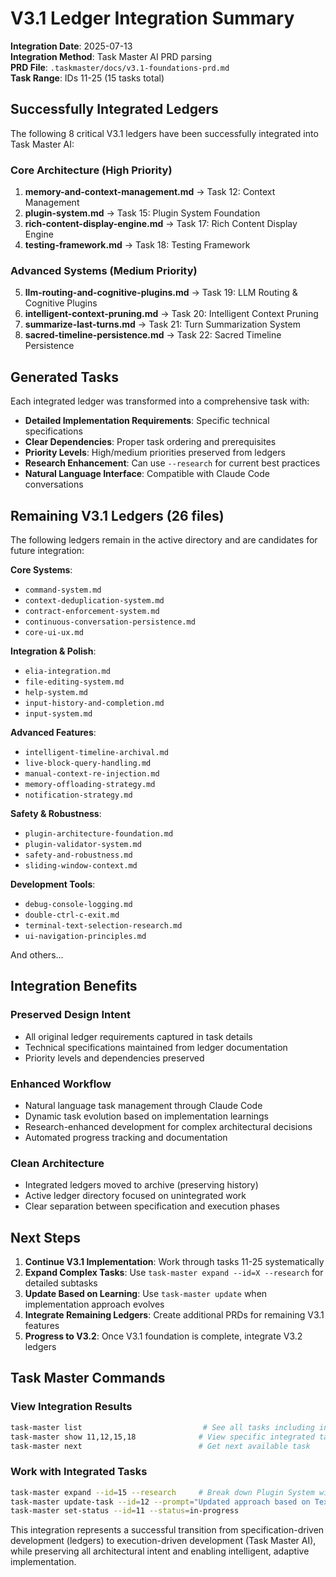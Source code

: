 # V3.1 Ledger Integration Summary

**Integration Date**: 2025-07-13  
**Integration Method**: Task Master AI PRD parsing  
**PRD File**: `.taskmaster/docs/v3.1-foundations-prd.md`  
**Task Range**: IDs 11-25 (15 tasks total)

## Successfully Integrated Ledgers

The following 8 critical V3.1 ledgers have been successfully integrated into Task Master AI:

### Core Architecture (High Priority)
1. **memory-and-context-management.md** → Task 12: Context Management
2. **plugin-system.md** → Task 15: Plugin System Foundation  
3. **rich-content-display-engine.md** → Task 17: Rich Content Display Engine
4. **testing-framework.md** → Task 18: Testing Framework

### Advanced Systems (Medium Priority)
5. **llm-routing-and-cognitive-plugins.md** → Task 19: LLM Routing & Cognitive Plugins
6. **intelligent-context-pruning.md** → Task 20: Intelligent Context Pruning
7. **summarize-last-turns.md** → Task 21: Turn Summarization System
8. **sacred-timeline-persistence.md** → Task 22: Sacred Timeline Persistence

## Generated Tasks

Each integrated ledger was transformed into a comprehensive task with:
- **Detailed Implementation Requirements**: Specific technical specifications
- **Clear Dependencies**: Proper task ordering and prerequisites  
- **Priority Levels**: High/medium priorities preserved from ledgers
- **Research Enhancement**: Can use `--research` for current best practices
- **Natural Language Interface**: Compatible with Claude Code conversations

## Remaining V3.1 Ledgers (26 files)

The following ledgers remain in the active directory and are candidates for future integration:

**Core Systems**: 
- `command-system.md`
- `context-deduplication-system.md` 
- `contract-enforcement-system.md`
- `continuous-conversation-persistence.md`
- `core-ui-ux.md`

**Integration & Polish**:
- `elia-integration.md`
- `file-editing-system.md`
- `help-system.md`
- `input-history-and-completion.md`
- `input-system.md`

**Advanced Features**:
- `intelligent-timeline-archival.md`
- `live-block-query-handling.md`
- `manual-context-re-injection.md`
- `memory-offloading-strategy.md`
- `notification-strategy.md`

**Safety & Robustness**:
- `plugin-architecture-foundation.md`
- `plugin-validator-system.md`
- `safety-and-robustness.md`
- `sliding-window-context.md`

**Development Tools**:
- `debug-console-logging.md`
- `double-ctrl-c-exit.md`
- `terminal-text-selection-research.md`
- `ui-navigation-principles.md`

And others...

## Integration Benefits

### Preserved Design Intent
- All original ledger requirements captured in task details
- Technical specifications maintained from ledger documentation
- Priority levels and dependencies preserved

### Enhanced Workflow  
- Natural language task management through Claude Code
- Dynamic task evolution based on implementation learnings
- Research-enhanced development for complex architectural decisions
- Automated progress tracking and documentation

### Clean Architecture
- Integrated ledgers moved to archive (preserving history)
- Active ledger directory focused on unintegrated work
- Clear separation between specification and execution phases

## Next Steps

1. **Continue V3.1 Implementation**: Work through tasks 11-25 systematically
2. **Expand Complex Tasks**: Use `task-master expand --id=X --research` for detailed subtasks
3. **Update Based on Learning**: Use `task-master update` when implementation approach evolves
4. **Integrate Remaining Ledgers**: Create additional PRDs for remaining V3.1 features
5. **Progress to V3.2**: Once V3.1 foundation is complete, integrate V3.2 ledgers

## Task Master Commands

### View Integration Results
```bash
task-master list                           # See all tasks including integrated ones
task-master show 11,12,15,18              # View specific integrated tasks
task-master next                          # Get next available task
```

### Work with Integrated Tasks
```bash
task-master expand --id=15 --research     # Break down Plugin System with research
task-master update-task --id=12 --prompt="Updated approach based on Textual capabilities"
task-master set-status --id=11 --status=in-progress
```

This integration represents a successful transition from specification-driven development (ledgers) to execution-driven development (Task Master AI), while preserving all architectural intent and enabling intelligent, adaptive implementation.